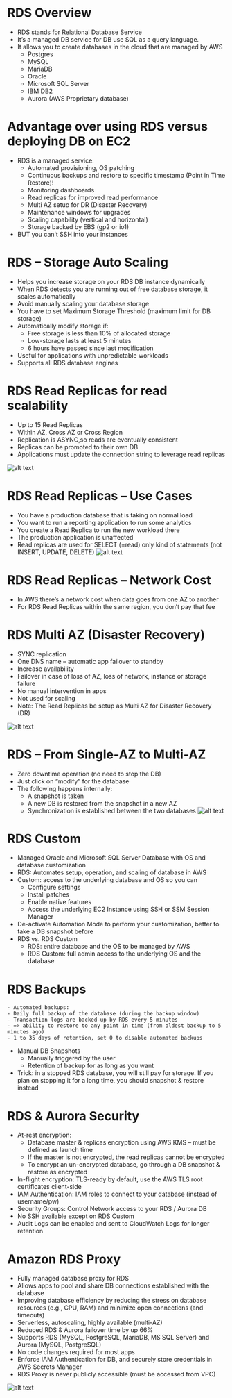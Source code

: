 # RDS Overview
- RDS stands for Relational Database Service
- It’s a managed DB service for DB use SQL as a query language.
- It allows you to create databases in the cloud that are managed by AWS
    - Postgres
    - MySQL
    - MariaDB
    - Oracle
    - Microsoft SQL Server
    - IBM DB2
    - Aurora (AWS Proprietary database)

# Advantage over using RDS versus deploying DB on EC2
- RDS is a managed service:
    - Automated provisioning, OS patching
    - Continuous backups and restore to specific timestamp (Point in Time Restore)!
    - Monitoring dashboards
    - Read replicas for improved read performance
    - Multi AZ setup for DR (Disaster Recovery)
    - Maintenance windows for upgrades
    - Scaling capability (vertical and horizontal)
    - Storage backed by EBS (gp2 or io1)
- BUT you can’t SSH into your instances

# RDS – Storage Auto Scaling
- Helps you increase storage on your RDS DB instance
dynamically
- When RDS detects you are running out of free database
storage, it scales automatically
- Avoid manually scaling your database storage
- You have to set Maximum Storage Threshold (maximum
limit for DB storage)
- Automatically modify storage if:
    - Free storage is less than 10% of allocated storage
    - Low-storage lasts at least 5 minutes
    - 6 hours have passed since last modification
- Useful for applications with unpredictable workloads
- Supports all RDS database engines

# RDS Read Replicas for read scalability

- Up to 15 Read Replicas
- Within AZ, Cross AZ or Cross Region
- Replication is ASYNC,so reads are eventually consistent
- Replicas can be promoted to their own
DB
- Applications must update the connection
string to leverage read replicas

![alt text](image-63.png)

# RDS Read Replicas – Use Cases

- You have a production database
that is taking on normal load
- You want to run a reporting
application to run some analytics
- You create a Read Replica to run
the new workload there
- The production application is
unaffected
- Read replicas are used for SELECT
(=read) only kind of statements
(not INSERT, UPDATE, DELETE)
![alt text](image-64.png)

# RDS Read Replicas – Network Cost

- In AWS there’s a network cost when data goes from one AZ to another
- For RDS Read Replicas within the same region, you don’t pay that fee

# RDS Multi AZ (Disaster Recovery)

- SYNC replication
- One DNS name – automatic app
failover to standby
- Increase availability
- Failover in case of loss of AZ, loss of
network, instance or storage failure
- No manual intervention in apps
- Not used for scaling
- Note: The Read Replicas be setup as
Multi AZ for Disaster Recovery (DR)

![alt text](image-65.png)

# RDS – From Single-AZ to Multi-AZ

- Zero downtime operation (no
need to stop the DB)
- Just click on “modify” for the
database
- The following happens internally:
    - A snapshot is taken
    - A new DB is restored from the
    snapshot in a new AZ
    - Synchronization is established
    between the two databases
![alt text](image-66.png)

# RDS Custom

- Managed Oracle and Microsoft SQL Server Database with OS
and database customization
- RDS: Automates setup, operation, and scaling of database in AWS
- Custom: access to the underlying database and OS so you can
    - Configure settings
    - Install patches
    - Enable native features
    - Access the underlying EC2 Instance using SSH or SSM Session Manager
- De-activate Automation Mode to perform your customization,
better to take a DB snapshot before
- RDS vs. RDS Custom
    - RDS: entire database and the OS to be managed by AWS
    - RDS Custom: full admin access to the underlying OS and the database

# RDS Backups
    - Automated backups:
    - Daily full backup of the database (during the backup window)
    - Transaction logs are backed-up by RDS every 5 minutes
    - => ability to restore to any point in time (from oldest backup to 5 minutes ago)
    - 1 to 35 days of retention, set 0 to disable automated backups
- Manual DB Snapshots
    - Manually triggered by the user
    - Retention of backup for as long as you want
- Trick: in a stopped RDS database, you will still pay for storage. If you plan on
stopping it for a long time, you should snapshot & restore instead

# RDS & Aurora Security
- At-rest encryption:
    - Database master & replicas encryption using AWS KMS – must be defined as launch time
    - If the master is not encrypted, the read replicas cannot be encrypted
    - To encrypt an un-encrypted database, go through a DB snapshot & restore as encrypted
- In-flight encryption: TLS-ready by default, use the AWS TLS root certificates client-side
- IAM Authentication: IAM roles to connect to your database (instead of username/pw)
- Security Groups: Control Network access to your RDS / Aurora DB
- No SSH available except on RDS Custom
- Audit Logs can be enabled and sent to CloudWatch Logs for longer retention

# Amazon RDS Proxy
- Fully managed database proxy for RDS
- Allows apps to pool and share DB connections
established with the database
- Improving database efficiency by reducing the
stress on database resources (e.g., CPU, RAM) and minimize open connections (and timeouts)
- Serverless, autoscaling, highly available (multi-AZ)
- Reduced RDS & Aurora failover time by up 66%
- Supports RDS (MySQL, PostgreSQL, MariaDB, MS
SQL Server) and Aurora (MySQL, PostgreSQL)
- No code changes required for most apps
- Enforce IAM Authentication for DB, and securely store credentials in AWS Secrets Manager
- RDS Proxy is never publicly accessible (must be accessed from VPC)

![alt text](image-71.png)